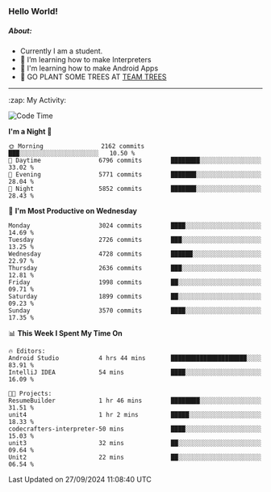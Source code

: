### Hello World!

##### About:
- Currently I am a student.
- 🌱 I’m learning how to make Interpreters
- 🌱 I'm learning how to make Android Apps
- 🌱 GO PLANT SOME TREES AT [TEAM TREES](https://teamtrees.org/)

---
  <summary>:zap: My Activity:</summary>
  
<!--START_SECTION:waka-->
![Code Time](http://img.shields.io/badge/Code%20Time-1%2C480%20hrs%2054%20mins-blue)

**I'm a Night 🦉** 

```text
🌞 Morning                2162 commits        ███░░░░░░░░░░░░░░░░░░░░░░   10.50 % 
🌆 Daytime                6796 commits        ████████░░░░░░░░░░░░░░░░░   33.02 % 
🌃 Evening                5771 commits        ███████░░░░░░░░░░░░░░░░░░   28.04 % 
🌙 Night                  5852 commits        ███████░░░░░░░░░░░░░░░░░░   28.43 % 
```
📅 **I'm Most Productive on Wednesday** 

```text
Monday                   3024 commits        ████░░░░░░░░░░░░░░░░░░░░░   14.69 % 
Tuesday                  2726 commits        ███░░░░░░░░░░░░░░░░░░░░░░   13.25 % 
Wednesday                4728 commits        ██████░░░░░░░░░░░░░░░░░░░   22.97 % 
Thursday                 2636 commits        ███░░░░░░░░░░░░░░░░░░░░░░   12.81 % 
Friday                   1998 commits        ██░░░░░░░░░░░░░░░░░░░░░░░   09.71 % 
Saturday                 1899 commits        ██░░░░░░░░░░░░░░░░░░░░░░░   09.23 % 
Sunday                   3570 commits        ████░░░░░░░░░░░░░░░░░░░░░   17.35 % 
```


📊 **This Week I Spent My Time On** 

```text
🔥 Editors: 
Android Studio           4 hrs 44 mins       █████████████████████░░░░   83.91 % 
IntelliJ IDEA            54 mins             ████░░░░░░░░░░░░░░░░░░░░░   16.09 % 

🐱‍💻 Projects: 
ResumeBuilder            1 hr 46 mins        ████████░░░░░░░░░░░░░░░░░   31.51 % 
unit4                    1 hr 2 mins         █████░░░░░░░░░░░░░░░░░░░░   18.33 % 
codecrafters-interpreter-50 mins             ████░░░░░░░░░░░░░░░░░░░░░   15.03 % 
unit3                    32 mins             ██░░░░░░░░░░░░░░░░░░░░░░░   09.64 % 
Unit2                    22 mins             ██░░░░░░░░░░░░░░░░░░░░░░░   06.54 % 
```


 Last Updated on 27/09/2024 11:08:40 UTC
<!--END_SECTION:waka-->

